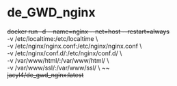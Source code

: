 # de_GWD_nginx

~~docker run -d --name=nginx --net=host --restart=always~~ \
-v /etc/localtime:/etc/localtime \ \
-v /etc/nginx/nginx.conf:/etc/nginx/nginx.conf \ \
-v /etc/nginx/conf.d/:/etc/nginx/conf.d/ \ \
-v /var/www/html/:/var/www/html/ \ \
-v /var/www/ssl/:/var/www/ssl/ \ ~~\
~~jacyl4/de_gwd_nginx:latest~~
